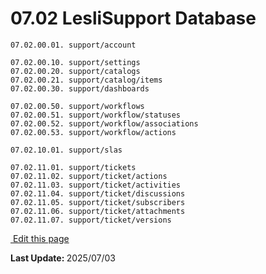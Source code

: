 
# 07.02 LesliSupport Database

```plaintext
07.02.00.01. support/account  

07.02.00.10. support/settings 
07.02.00.20. support/catalogs 
07.02.00.21. support/catalog/items
07.02.00.30. support/dashboards 

07.02.00.50. support/workflows
07.02.00.51. support/workflow/statuses
07.02.00.52. support/workflow/associations
07.02.00.53. support/workflow/actions

07.02.10.01. support/slas

07.02.11.01. support/tickets
07.02.11.02. support/ticket/actions 
07.02.11.03. support/ticket/activities 
07.02.11.04. support/ticket/discussions 
07.02.11.05. support/ticket/subscribers 
07.02.11.06. support/ticket/attachments 
07.02.11.07. support/ticket/versions
```

<section class="lesli-markdown-info">
    <p><a target="blank" href="https://github.com/LesliTech/LesliSupport/tree/master/docs/about/database.md"><i class="ri-external-link-fill"></i>&nbsp;Edit this page</a><p/>
    <p><b>Last Update: </b>2025/07/03</p>
</section>

<!-- This code was automatically generated -->
<!-- to update this docs please run rake docs:build -->

